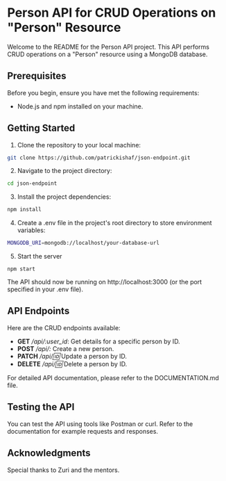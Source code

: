 # Person API for CRUD Operations on "Person" Resource

Welcome to the README for the Person API project. This API performs CRUD operations on a "Person" resource using a MongoDB database.

## Prerequisites

Before you begin, ensure you have met the following requirements:

- Node.js and npm installed on your machine.

## Getting Started

1. Clone the repository to your local machine:

  ```bash
  git clone https://github.com/patrickishaf/json-endpoint.git
  ```

2. Navigate to the project directory:
  ```bash
  cd json-endpoint
  ```

3. Install the project dependencies:
  ```bash
  npm install
  ```

4. Create a .env file in the project's root directory to store environment variables:
  ```bash
  MONGODB_URI=mongodb://localhost/your-database-url
  ```

5. Start the server
  ```
  npm start
  ```

The API should now be running on http://localhost:3000 (or the port specified in your .env file).

## API Endpoints
Here are the CRUD endpoints available:

- **GET** */api/:user_id*: Get details for a specific person by ID.
- **POST** */api/:* Create a new person.
- **PATCH** */api/:id:* Update a person by ID.
- **DELETE** */api/:id:* Delete a person by ID.

For detailed API documentation, please refer to the DOCUMENTATION.md file.

## Testing the API
You can test the API using tools like Postman or curl. Refer to the documentation for example requests and responses.


## Acknowledgments
Special thanks to Zuri and the mentors.





